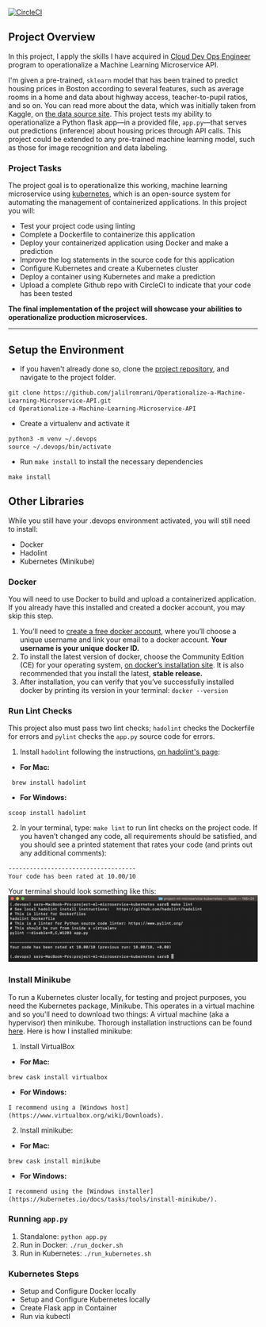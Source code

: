 [![CircleCI](https://circleci.com/gh/jalilromrani/Operationalize-a-Machine-Learning-Microservice-API.svg?style=svg)](https://circleci.com/gh/jalilromrani/Operationalize-a-Machine-Learning-Microservice-API)

## Project Overview

In this project, I apply the skills I have acquired in [Cloud Dev Ops Engineer](https://www.udacity.com/course/cloud-dev-ops-nanodegree--nd9991) program to operationalize a Machine Learning Microservice API. 

I'm given a pre-trained, `sklearn` model that has been trained to predict housing prices in Boston according to several features, such as average rooms in a home and data about highway access, teacher-to-pupil ratios, and so on. You can read more about the data, which was initially taken from Kaggle, on [the data source site](https://www.kaggle.com/c/boston-housing). This project tests my ability to operationalize a Python flask app—in a provided file, `app.py`—that serves out predictions (inference) about housing prices through API calls. This project could be extended to any pre-trained machine learning model, such as those for image recognition and data labeling.

### Project Tasks

The project goal is to operationalize this working, machine learning microservice using [kubernetes](https://kubernetes.io/), which is an open-source system for automating the management of containerized applications. In this project you will:
* Test your project code using linting
* Complete a Dockerfile to containerize this application
* Deploy your containerized application using Docker and make a prediction
* Improve the log statements in the source code for this application
* Configure Kubernetes and create a Kubernetes cluster
* Deploy a container using Kubernetes and make a prediction
* Upload a complete Github repo with CircleCI to indicate that your code has been tested

**The final implementation of the project will showcase your abilities to operationalize production microservices.**

---

## Setup the Environment

* If you haven't already done so, clone the [project repository](https://github.com/jalilromrani/Operationalize-a-Machine-Learning-Microservice-API), and navigate to the project folder.

```
git clone https://github.com/jalilromrani/Operationalize-a-Machine-Learning-Microservice-API.git
cd Operationalize-a-Machine-Learning-Microservice-API
```

* Create a virtualenv and activate it

```
python3 -m venv ~/.devops
source ~/.devops/bin/activate
```

* Run `make install` to install the necessary dependencies

```
make install
```

## Other Libraries
While you still have your .devops environment activated, you will still need to install:
* Docker
* Hadolint
* Kubernetes (Minikube)

### Docker
You will need to use Docker to build and upload a containerized application. If you already have this installed and created a docker account, you may skip this step.

1. You’ll need to [create a free docker account](https://hub.docker.com/signup), where you’ll choose a unique username and link your email to a docker account. **Your username is your unique docker ID.**
2. To install the latest version of docker, choose the Community Edition (CE) for your operating system, [on docker’s installation site](https://docs.docker.com/v17.12/install/). It is also recommended that you install the latest, **stable release.**
3. After installation, you can verify that you’ve successfully installed docker by printing its version in your terminal: `docker --version`

### Run Lint Checks
This project also must pass two lint checks; `hadolint` checks the Dockerfile for errors and `pylint` checks the `app.py` source code for errors.

1. Install `hadolint` following the instructions, [on hadolint's page](https://github.com/hadolint/hadolint):
- **For Mac:**
```
 brew install hadolint
```
- **For Windows:**
```
scoop install hadolint
```
2. In your terminal, type: `make lint` to run lint checks on the project code. If you haven’t changed any code, all requirements should be satisfied, and you should see a printed statement that rates your code (and prints out any additional comments):
```
------------------------------------
Your code has been rated at 10.00/10
```
Your terminal should look something like this:
![make lint](output_txt_files/0-make-lint.png)

### Install Minikube
To run a Kubernetes cluster locally, for testing and project purposes, you need the Kubernetes package, Minikube. This operates in a virtual machine and so you'll need to download two things: A virtual machine (aka a hypervisor) then minikube. Thorough installation instructions can be found [here](https://kubernetes.io/docs/tasks/tools/install-minikube/). Here is how I installed minikube:

1. Install VirtualBox
- **For Mac:**
```
brew cask install virtualbox
```
- **For Windows:**
```
I recommend using a [Windows host](https://www.virtualbox.org/wiki/Downloads).
```
2. Install minikube:
- **For Mac:**
```
brew cask install minikube
```
- **For Windows:**
```
I recommend using the [Windows installer](https://kubernetes.io/docs/tasks/tools/install-minikube/).
```

### Running `app.py`

1. Standalone:  `python app.py`
2. Run in Docker:  `./run_docker.sh`
3. Run in Kubernetes:  `./run_kubernetes.sh`

### Kubernetes Steps

* Setup and Configure Docker locally
* Setup and Configure Kubernetes locally
* Create Flask app in Container
* Run via kubectl

